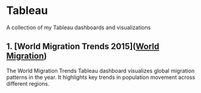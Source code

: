 # Tableau
A collection of my Tableau dashboards and visualizations

## 1. **[World Migration Trends 2015]([World Migration](https://github.com/Vid2501/Tableau/tree/ecdebac44729e5160e16c767c5f5803b1d470064/World%20Migration))**

The World Migration Trends Tableau dashboard visualizes global migration patterns in the year. It highlights key trends in population movement across different regions.







